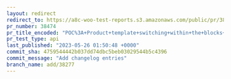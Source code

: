 ```yaml
---
layout: redirect
redirect_to: https://a8c-woo-test-reports.s3.amazonaws.com/public/pr/38474/api/index.html
pr_number: 38474
pr_title_encoded: "POC%3A+Product+template+switching+within+the+blocks+editor"
pr_test_type: api
last_published: "2023-05-26 01:50:48 +0000"
commit_sha: 4759544442b037dd74dbc5beb03029544b5c4396
commit_message: "Add changelog entries"
branch_name: add/38277
---
```


